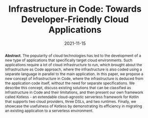 ---
title: "Infrastructure in Code: Towards Developer-Friendly Cloud Applications"
authors: '<i>Vladislav Tankov, Dmitriy Valchuk, Yaroslav Golubev, and Timofey Bryksin</i>'
collection: publications
status: "published"
permalink: /publication/2021-11-15-infrastructure-in-code
date: 2021-11-15
venue: "proceedings of <b>ASE'21</b>"
pdf: 'https://arxiv.org/abs/2108.07842'
tool: 'https://github.com/JetBrains/kotless'
paperurl: 'https://doi.org/10.1109/ASE51524.2021.9678943'
abstract: '<p><b>Abstract</b>. The popularity of cloud technologies has led to the development of a new type of applications that specifically target cloud environments. Such applications require a lot of cloud infrastructure to run, which brought about the Infrastructure as Code approach, where the infrastructure is also coded using a separate language in parallel to the main application. In this paper, we propose a new concept of Infrastructure in Code, where the infrastructure is deduced from the application code itself, without the need for separate specifications. We describe this concept, discuss existing solutions that can be classified as Infrastructure in Code and their limitations, and then present our own framework called Kotless - an extendable cloud-agnostic serverless framework for Kotlin that supports two cloud providers, three DSLs, and two runtimes. Finally, we showcase the usefulness of Kotless by demonstrating its efficiency in migrating an existing application to a serverless environment.</p>'
---